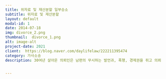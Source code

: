```yaml
---
title: 위자료 및 재산분할 일부승소
subtitle: 위자료 및 재산분할
layout: default
modal-id: 1
date: 2014-07-18
img: divorce_2.png
thumbnail:  divorce_1.png
alt: image-alt
project-date: 2021
client:  https://blog.naver.com/daylifelaw/222211395474
category: 가사소송
description: 30여년 살아온 의뢰인은 남편의 무시하는 발언과, 폭행, 경제권을 쥐고 의뢰인과 의논도 하지 않는 태도로 수년간 서서히 멀어지다가 결국은 칼까지 들고 위협하는 남편을 상대로 한 이혼소송에서 이혼 및 3000만원의 위자료와 50%의 재산분할을 인정받은 사안입니다.


---
```


